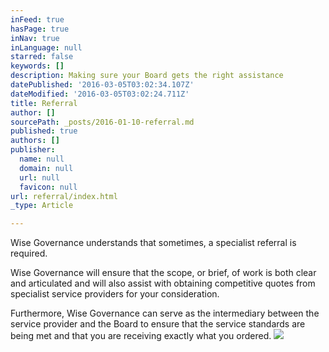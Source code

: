 ```yaml
---
inFeed: true
hasPage: true
inNav: true
inLanguage: null
starred: false
keywords: []
description: Making sure your Board gets the right assistance
datePublished: '2016-03-05T03:02:34.107Z'
dateModified: '2016-03-05T03:02:24.711Z'
title: Referral
author: []
sourcePath: _posts/2016-01-10-referral.md
published: true
authors: []
publisher:
  name: null
  domain: null
  url: null
  favicon: null
url: referral/index.html
_type: Article

---
```

Wise Governance understands that sometimes, a specialist referral is
required. 

Wise Governance will ensure that the scope, or brief, of work is both clear
and articulated and will also assist with obtaining competitive quotes from
specialist service providers for your consideration. 

Furthermore, Wise Governance can serve as the intermediary between the
service provider and the Board to ensure that the service standards are being
met and that you are receiving exactly what you ordered.
![](https://s3-us-west-2.amazonaws.com/the-grid-img/p/2efe03c51b1859a0c9a2e18bf5b8f66943d96a1b.png)